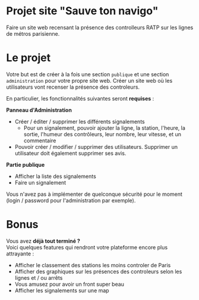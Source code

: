 # Projet site "Sauve ton navigo"

Faire un site web recensant la présence des controlleurs RATP sur les lignes de métros parisienne.

# Le projet

Votre but est de créer à la fois une section `publique` et une section `administration` pour votre propre site web.
Créer un site web où les utilisateurs vont recenser la présence des controleurs.

En particulier, les fonctionnalités suivantes seront **requises** :

**Panneau d'Administration**

- Créer / éditer / supprimer les différents signalements
    - Pour un signalement, pouvoir ajouter la ligne, la station, l'heure, la sortie, l'humeur des contrôleurs, leur nombre, leur vitesse, et un commentaire
- Pouvoir créer / modifier / supprimer des utilisateurs. Supprimer un utilisateur doit également supprimer ses avis.

**Partie publique**

- Afficher la liste des signalements
- Faire un signalement

Vous n'avez pas à implémenter de quelconque sécurité pour le moment (login / password pour l'administration par exemple).

# Bonus

Vous avez **déjà tout terminé ?**  
Voici quelques features qui rendront votre plateforme encore plus attrayante :

- Afficher le classement des stations les moins controler de Paris
- Afficher des graphiques sur les présences des controleurs selon les lignes et / ou arrêts
- Vous amusez pour avoir un front super beau
- Afficher les signalements sur une map